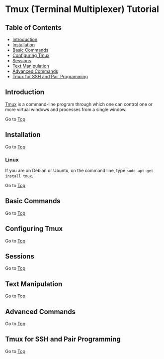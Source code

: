 # Tmux (Terminal Multiplexer) Tutorial

## Table of Contents
* [Introduction](#introduction)  
* [Installation](#installation)
* [Basic Commands](#basic-commands)
* [Configuring Tmux](#configuring-tmux)
* [Sessions](#sessions)
* [Text Manipulation](#text-manipulation)
* [Advanced Commands](#advanced-commands)
* [Tmux for SSH and Pair Programming](#tmux-for-ssh-and-pair-programming)

## Introduction
[Tmux](https://tmux.github.io/ "tmux") is a command-line program through which one can control one or more virtual windows and processes from a single window. 

Go to [Top](#table-of-contents)

## Installation

Go to [Top](#table-of-contents)

### Linux
If you are on Debian or Ubuntu, on the command line, type `sudo apt-get install tmux`.

Go to [Top](#table-of-contents)

## Basic Commands

Go to [Top](#table-of-contents)

## Configuring Tmux

Go to [Top](#table-of-contents)

## Sessions

Go to [Top](#table-of-contents)

## Text Manipulation

Go to [Top](#table-of-contents)

## Advanced Commands

Go to [Top](#table-of-contents)

## Tmux for SSH and Pair Programming

Go to [Top](#table-of-contents)
